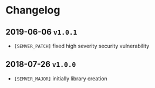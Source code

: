 # Changelog

## 2019-06-06 `v1.0.1`
* `[SEMVER_PATCH]` fixed high severity security vulnerability

## 2018-07-26 `v1.0.0`
* `[SEMVER_MAJOR]` initially library creation